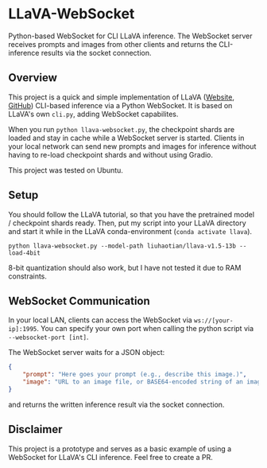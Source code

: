 # LLaVA-WebSocket
Python-based WebSocket for CLI LLaVA inference. The WebSocket server receives prompts and images from other clients and returns the CLI-inference results via the socket connection.

## Overview
This project is a quick and simple implementation of LLaVA ([Website](https://llava-vl.github.io/), [GitHub](https://github.com/haotian-liu/LLaVA)) CLI-based inference via a Python WebSocket. It is based on LLaVA's own `cli.py`, adding WebSocket capabilites.

When you run `python llava-websocket.py`, the checkpoint shards are loaded and stay in cache while a WebSocket server is started. Clients in your local network can send new prompts and images for inference without having to re-load checkpoint shards and without using Gradio.

This project was tested on Ubuntu.

## Setup
You should follow the LLaVA tutorial, so that you have the pretrained model / checkpoint shards ready. Then, put my script into your LLaVA directory and start it while in the LLaVA conda-environment (`conda activate llava`).

```
python llava-websocket.py --model-path liuhaotian/llava-v1.5-13b --load-4bit
```

8-bit quantization should also work, but I have not tested it due to RAM constraints.

## WebSocket Communication
In your local LAN, clients can access the WebSocket via `ws://[your-ip]:1995`. You can specify your own port when calling the python script via `--websocket-port [int]`.

The WebSocket server waits for a JSON object:

```json
{
    "prompt": "Here goes your prompt (e.g., describe this image.)",
    "image": "URL to an image file, or BASE64-encoded string of an image file"
}
```

and returns the written inference result via the socket connection.

## Disclaimer
This project is a prototype and serves as a basic example of using a WebSocket for LLaVA's CLI inference. Feel free to create a PR.

